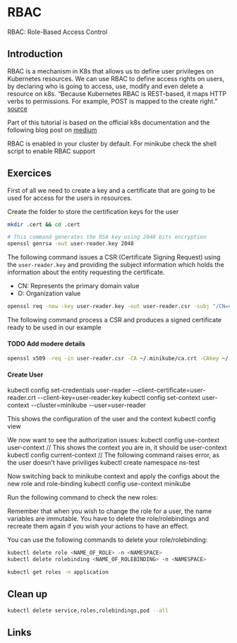 # RBAC
RBAC: Role-Based Access Control

## Introduction

RBAC is a mechanism in K8s that allows us to define user privileges on Kubernetes resources. We can use RBAC to define access rights on users, by declaring who is going to access, use, modify and even delete a resource on k8s.
“Because Kubernetes RBAC is REST-based, it maps HTTP verbs to permissions. For example, POST is mapped to the create right.”
[source](https://blog.aquasec.com/kubernetes-verbs?ref=anaisurl.com)

Part of this tutorial is based on the official k8s documentation and the following blog post on [medium](https://medium.com/@HoussemDellai/rbac-with-kubernetes-in-minikube-4deed658ea7b)


RBAC is enabled in your cluster by default.
For minikube check the shell script to enable RBAC support

## Exercices

First of all we need to create a key and a certificate that are going to be used for access for the users in resources.  

Create the folder to store the certification keys for the user

```bash
mkdir .cert && cd .cert

# This command generates the RSA key using 2048 bits encryption
openssl genrsa -out user-reader.key 2048

```

The following command issues a CSR (Certificate Signing Request) using the `user-reader.key` and providing the subject information which holds the information about the entity requesting the certificate. 

- CN: Represents the primary domain value 
- O: Organization value 

```bash
openssl req -new -key user-reader.key -out user-reader.csr -subj "/CN=user-reader/O=group1"
```

The following command process a CSR and produces a signed certificate ready to be used in our example 
#### TODO Add modere details
```bash
openssl x509 -req -in user-reader.csr -CA ~/.minikube/ca.crt -CAkey ~/.minikube/ca.key -CAcreateserial -out user-reader.crt -days 500
```

#### Create User
kubectl config set-credentials user-reader --client-certificate=user-reader.crt --client-key=user-reader.key
kubectl config set-context user-context --cluster=minikube --user=user-reader


This shows the configuration of the user and the context
kubectl config view 

We now want to see the authorization issues:
kubectl config use-context user-context
// This shows the context you are in, it should be user-context
kubectl config current-context
// The following command raises error, as the user doesn't have priviliges
kubectl create namespace ns-test

Now switching back to minikube context and apply the configs about the new role and role-binding
kubectl config use-context minikube

Run the following command to check the new roles:


Remember that when you wish to change the role for a user, the name variables are immutable. You have to delete the role/rolebindings and recreate them again if you wish your actions to have an effect. 

You can use the following commands to delete your role/rolebinding:

```bash
kubectl delete role <NAME_OF_ROLE> -n <NAMESPACE>
kubectl delete rolebinding <NAME_OF_ROLEBINDING> -n <NAMESPACE>
```

```sh
kubectl get roles -n application
```


## Clean up

```sh
kubectl delete service,roles,rolebindings,pod --all
```

## Links

